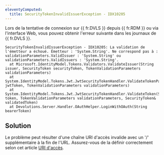 ```yaml
---
eleventyComputed:
  title: SecurityTokenInvalidIssuerException - IDX10205
---
```

Lors de la tentative de connexion sur {{ fr.DVLS }} depuis {{ fr.RDM }} ou via l'interface Web, vous pouvez obtenir l'erreur suivante dans les journaux de {{ fr.DVLS }}.

```
SecurityTokenInvalidIssuerException - IDX10205: La validation de l'émetteur a échoué. Émetteur : 'System.String'. Ne correspond pas à : validationParameters.ValidIssuer : 'System.String' ou validationParameters.ValidIssuers : 'System.String'.
  at Microsoft.IdentityModel.Tokens.Validators.ValidateIssuer(String issuer, SecurityToken securityToken, TokenValidationParameters validationParameters)
  at System.IdentityModel.Tokens.Jwt.JwtSecurityTokenHandler.ValidateTokenPayload(JwtSecurityToken jwtToken, TokenValidationParameters validationParameters)
  at System.IdentityModel.Tokens.Jwt.JwtSecurityTokenHandler.ValidateToken(String token, TokenValidationParameters validationParameters, SecurityToken& validatedToken)
  at Devolutions.Server.Handler.OAuthHelper.LoginWithOAuth(String bearerToken)
```

## Solution
Le problème peut résulter d'une chaîne URI d'accès invalide avec un '/' supplémentaire à la fin de l'URL. Assurez-vous de la définir correctement selon cet article [URI d'accès](/server/kb/knowledge-base/access-uri/).
